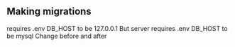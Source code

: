 ## Making migrations 
requires .env DB_HOST to be 127.0.0.1
But server requires .env DB_HOST to be mysql
Change before and after 